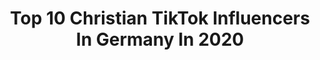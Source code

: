 ---
title: Top 10 Christian TikTok Influencers In Germany In 2020
description: >-
  Find top christian TikTok influencers in Germany in 2020. Most popular hashtags: #fail #duett #christiangrey #familie.
platform: TikTok
profiles:
  - username: "bmwvany"
    fullname: >-
      Bmw_vany
    location: "Germany"
    followers: 2527
    engagement: 1830
    commentsToLikes: 0.031374
    id: ck9er9z3t0wbk0j78z42wecgh
    verified: false
    hashtags: "#ilovehater, #lgqbt, #unbezahlbar, #tiktokgallerie"
  - username: "lisbeth_lissi_chris"
    fullname: >-
      Heterochromia_chris
    location: "Germany"
    followers: 296581
    engagement: 870
    commentsToLikes: 0.016233
    id: ckafts0c46n2s0i782otshf8k
    verified: false
    hashtags: "#thanks, #justfun, #behindthescenes, #hairstyle"
  - username: "anny20130"
    fullname: >-
      Anny
    location: "Germany"
    followers: 2047
    engagement: 1506
    commentsToLikes: 0.054537
    id: cka8hvqescqb40i78nuylus88
    verified: false
    hashtags: "#esgibtmirkraft, #silbermond, #echt, #anastasiasteele"
  - username: "misterchaotic"
    fullname: >-
      Joschi
    location: "Germany"
    followers: 7983
    engagement: 1236
    commentsToLikes: 0.035947
    id: cka8i9vzbefdi0i78xo5sen59
    verified: false
    hashtags: "#danny, #lexy, #bonezmc, #hoobastank"
  - username: "millanef"
    fullname: >-
      Millane
    location: "Germany"
    followers: 905856
    engagement: 1616
    commentsToLikes: 0.005315
    id: ck9sjxg4m5xno0j78bjnobl6k
    verified: false
    hashtags: "#lgdualscreenchallenge, #sign, #duett, #foryoupage"
  - username: "buddy_xy"
    fullname: >-
      Buddy
    location: "Germany"
    followers: 22849
    engagement: 1138
    commentsToLikes: 0.029610
    id: cka6oc0eoex9b0i78np4r4o1t
    verified: false
    hashtags: "#christiangrey, #50shadesofgrey, #rockstarenergy, #horror"
  - username: "christianfastje"
    fullname: >-
      Christian Fastje
    location: "Germany"
    followers: 2343
    engagement: 1339
    commentsToLikes: 0.004802
    id: cka9pnb7k71f80i78iuvvttet
    verified: false
    hashtags: "#superteam, #lohnunterne, #goodjob, #supergeil"
  - username: "sound_clipsk19"
    fullname: >-
      🎼 -
    location: "Germany"
    followers: 107553
    engagement: 1540
    commentsToLikes: 0.039032
    id: ck9eolmljp4iq0j78mgcilq2d
    verified: false
    hashtags: "#itsinhiskiss, #barrywhite, #alizee, #brennendeliebe"
  - username: "ginderella1806"
    fullname: >-
      Katja
    location: "Germany"
    followers: 13585
    engagement: 933
    commentsToLikes: 0.063164
    id: ck8qoqqfn06d20j78m6vgcjxo
    verified: false
    hashtags: "#wohlf, #hausdesgeldes, #goodmorning, #tellmesomethingboy"
  - username: "jennyjakob53"
    fullname: >-
      jenny
    location: "Germany"
    followers: 3050
    engagement: 1007
    commentsToLikes: 0.070896
    id: cka84sblsvagn0i78ob99bhm2
    verified: false
    hashtags: "#hammer, #zimmlich, #erstes, #heimlich"
---
